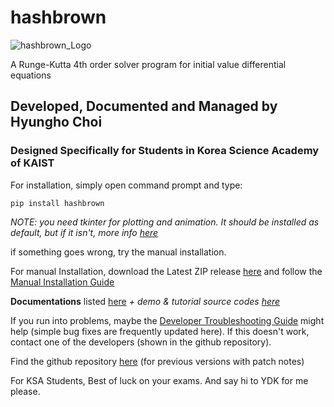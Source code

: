 # **hashbrown**

![hashbrown_Logo](https://raw.githubusercontent.com/iamchoking/hashbrown/master/HashBrownLogo.png)

A Runge-Kutta 4th order solver program for initial value differential equations

## Developed, Documented and Managed by Hyungho Choi

### Designed Specifically for Students in Korea Science Academy of KAIST

For installation, simply open command prompt and type:

    pip install hashbrown

*NOTE: you need tkinter for plotting and animation. It should be installed as default, but if it isn't, more info [here](https://tkdocs.com/tutorial/install.html#installwin)*

if something goes wrong, try the manual installation.

For manual Installation, download the Latest ZIP release [here](https://github.com/iamchoking/hashbrown/releases) and follow the [Manual Installation Guide](https://github.com/iamchoking/hashbrown/blob/master/Manual_Installation_Guide.txt)

**Documentations** listed [here](https://github.com/iamchoking/hashbrown/raw/master/hashbrown_Program_Documentation.pdf)
*+ demo & tutorial source codes [here](https://github.com/iamchoking/hashbrown/tree/master/tests)*

If you run into problems, maybe the [Developer Troubleshooting Guide](https://github.com/iamchoking/hashbrown/blob/master/Developer_Troubleshooting.txt) might help (simple bug fixes are frequently updated here). If this doesn't work, contact one of the developers (shown in the github repository).

Find the github repository [here](https://github.com/iamchoking/hashbrown) (for previous versions with patch notes)

For KSA Students, Best of luck on your exams. And say hi to YDK for me please.
